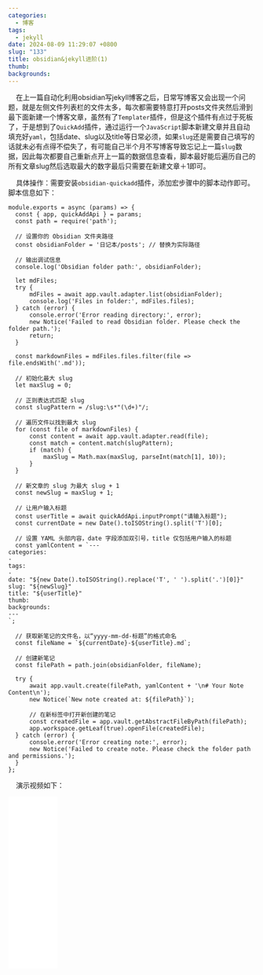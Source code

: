 ```yaml
---
categories:
  - 博客
tags:
  - jekyll
date: 2024-08-09 11:29:07 +0800
slug: "133"
title: obsidian&jekyll进阶(1)
thumb: 
backgrounds:
---
```


&nbsp;&nbsp;&nbsp;&nbsp;在上一篇自动化利用obsidian写jekyll博客之后，日常写博客又会出现一个问题，就是左侧文件列表栏的文件太多，每次都需要特意打开posts文件夹然后滑到最下面新建一个博客文章，虽然有了`Templater`插件，但是这个插件有点过于死板了，于是想到了`QuickAdd`插件，通过运行一个`JavaScript`脚本新建文章并且自动填充好`yaml`，包括date、slug以及title等日常必须，如果`slug`还是需要自己填写的话就未必有点得不偿失了，有可能自己半个月不写博客导致忘记上一篇`slug`数据，因此每次都要自己重新点开上一篇的数据信息查看，脚本最好能后遍历自己的所有文章slug然后选取最大的数字最后只需要在新建文章＋1即可。

&nbsp;&nbsp;&nbsp;&nbsp;具体操作：需要安装`obsidian-quickadd`插件，添加宏步骤中的脚本动作即可。脚本信息如下：

```
module.exports = async (params) => {
  const { app, quickAddApi } = params;
  const path = require('path');

  // 设置你的 Obsidian 文件夹路径
  const obsidianFolder = '日记本/posts'; // 替换为实际路径

  // 输出调试信息
  console.log('Obsidian folder path:', obsidianFolder);

  let mdFiles;
  try {
      mdFiles = await app.vault.adapter.list(obsidianFolder);
      console.log('Files in folder:', mdFiles.files);
  } catch (error) {
      console.error('Error reading directory:', error);
      new Notice('Failed to read Obsidian folder. Please check the folder path.');
      return;
  }

  const markdownFiles = mdFiles.files.filter(file => file.endsWith('.md'));

  // 初始化最大 slug
  let maxSlug = 0;

  // 正则表达式匹配 slug
  const slugPattern = /slug:\s*"(\d+)"/;

  // 遍历文件以找到最大 slug
  for (const file of markdownFiles) {
      const content = await app.vault.adapter.read(file);
      const match = content.match(slugPattern);
      if (match) {
          maxSlug = Math.max(maxSlug, parseInt(match[1], 10));
      }
  }

  // 新文章的 slug 为最大 slug + 1
  const newSlug = maxSlug + 1;

  // 让用户输入标题
  const userTitle = await quickAddApi.inputPrompt("请输入标题");
  const currentDate = new Date().toISOString().split('T')[0];

  // 设置 YAML 头部内容，date 字段添加双引号，title 仅包括用户输入的标题
  const yamlContent = `---
categories:
- 
tags:
- 
date: "${new Date().toISOString().replace('T', ' ').split('.')[0]}"
slug: "${newSlug}"
title: "${userTitle}"
thumb: 
backgrounds: 
---
`;

  // 获取新笔记的文件名，以“yyyy-mm-dd-标题”的格式命名
  const fileName = `${currentDate}-${userTitle}.md`;

  // 创建新笔记
  const filePath = path.join(obsidianFolder, fileName);

  try {
      await app.vault.create(filePath, yamlContent + '\n# Your Note Content\n');
      new Notice(`New note created at: ${filePath}`);

      // 在新标签中打开新创建的笔记
      const createdFile = app.vault.getAbstractFileByPath(filePath);
      app.workspace.getLeaf(true).openFile(createdFile);
  } catch (error) {
      console.error('Error creating note:', error);
      new Notice('Failed to create note. Please check the folder path and permissions.');
  }
};

```

&nbsp;&nbsp;&nbsp;&nbsp;演示视频如下：

<iframe src="//player.bilibili.com/player.html?isOutside=true&aid=112931903767041&bvid=BV18gYgeXEdQ&cid=500001643783998&p=1" scrolling="no" border="0" frameborder="no" framespacing="0" allowfullscreen="true" width="100" height="350"></iframe>

